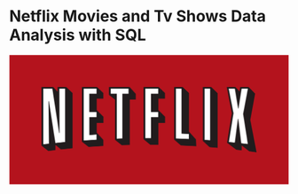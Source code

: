 # Netflix Movies and Tv Shows Data Analysis with SQL

![NETFLIX LOGO](https://github.com/Sazidsupto075/Netflix_sql_project/blob/main/Netflix_logo.svg.png)
